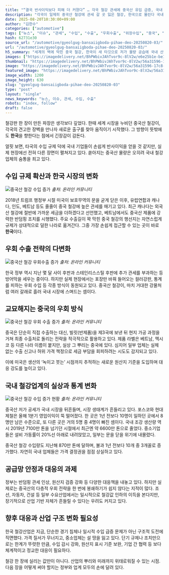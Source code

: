 ```yaml
---
title: "“결국 반사이익보다 피해 더 커졌다” … 각국 철강 관세에 중국산 유입 급증, 국내 철강업계 타격"
description: "각국이 일제히 중국산 철강에 관세 갈 곳 잃은 철강, 한국으로 몰린다 국내 철강산업, 반사이익보다 피해 더 커 ..."
date: 2025-08-20T10:30:00+09:00
author: "김한수"
categories: ["automotive"]
tags: ["뉴스", "이슈", "관세", "수입", "수출", "우회수출", "위장수입", "중국", "철강", "철강업계", "트럼프", "공급쇼크경보", "은밀한무역흐름"]
hash: 62731e30
source_url: "/automotive/gyeolgug-bansaiigboda-pihae-deo-20250820-03/"
url: "/automotive/gyeolgug-bansaiigboda-pihae-deo-20250820-03/"
h5_summary: "세계의 벽에 막힌 중국 철강, 한국이 새 타깃으로 저가 물량 공습에 국내 산업 부담 가중"
images: ["https://imagedelivery.net/BhPWbivJAhTvor9c-8lV2w/e6e25b1e-be15-4e06-ffbe-9a68cd824800/public", "https://imagedelivery.net/BhPWbivJAhTvor9c-8lV2w/4be83aaf-2219-4840-f5b0-bdf7b7106200/public", "https://imagedelivery.net/BhPWbivJAhTvor9c-8lV2w/a3d1c1f1-8690-4122-3aef-f9dc2d6d9e00/public", "https://imagedelivery.net/BhPWbivJAhTvor9c-8lV2w/214002ff-0df9-42a9-0f7d-16692fe2dd00/public", "https://imagedelivery.net/BhPWbivJAhTvor9c-8lV2w/56a31596-17c8-4aed-be3e-3d487b4b6f00/public"]
thumbnail: "https://imagedelivery.net/BhPWbivJAhTvor9c-8lV2w/56a31596-17c8-4aed-be3e-3d487b4b6f00/public"
image: "https://imagedelivery.net/BhPWbivJAhTvor9c-8lV2w/56a31596-17c8-4aed-be3e-3d487b4b6f00/public"
featured_image: "https://imagedelivery.net/BhPWbivJAhTvor9c-8lV2w/56a31596-17c8-4aed-be3e-3d487b4b6f00/public"
image_width: 1200
image_height: 630
slug: "gyeolgug-bansaiigboda-pihae-deo-20250820-03"
type: "post"
layout: "single"
news_keywords: "뉴스, 이슈, 관세, 수입, 수출"
robots: "index, follow"
draft: false
---
```


철강판 한 장이 만든 파장은 생각보다 깊었다. 한때 세계 시장을 누비던 중국산 철강이, 각국의 견고한 장벽을 만나자 새로운 출구를 찾아 움직이기 시작했다. 그 방향이 뜻밖에도 **한국**을 향한다는 점에서 긴장감이 감돈다.

얼핏 보면, 타국의 수입 규제 덕에 국내 기업들이 손쉽게 반사이익을 얻을 것 같지만, 실제 현장에선 전혀 다른 장면이 펼쳐지고 있다. 쏟아지는 중국산 물량은 오히려 국내 철강업체의 숨통을 죄고 있다. 

## 수입 규제 확산과 한국 시장의 변화

![중국산 철강 수입 증가](https://imagedelivery.net/BhPWbivJAhTvor9c-8lV2w/a3d1c1f1-8690-4122-3aef-f9dc2d6d9e00/public)
*출처: 온라인 커뮤니티*


2018년 트럼프 행정부 시절 미국이 보호무역의 문을 굳게 닫은 이후, 유럽연합과 캐나다, 인도, 베트남 등도 줄줄이 중국 철강에 높은 관세를 매기고 있다. 최근 캐나다는 외국산 철강에 절반에 가까운 세금을 더하겠다고 선언했고, 베트남에서도 중국산 제품에 강력한 반덤핑 조치를 시행했다. 주요 수출길이 꽉 막힌 중국 철강의 행선지는 자연스럽게 규제가 상대적으로 덜한 나라로 옮겨간다. 그중 가장 손쉽게 접근할 수 있는 곳이 바로 **한국**이다.

## 우회 수출 전략의 다변화

![중국산 철강 우회수출 증가](https://imagedelivery.net/BhPWbivJAhTvor9c-8lV2w/4be83aaf-2219-4840-f5b0-bdf7b7106200/public)
*출처: 온라인 커뮤니티*


한국 정부 역시 지난 몇 달 사이 후판과 스테인리스스틸 후판에 추가 관세를 부과하는 등 방어막을 세우는 중이다. 하지만 실제 현장에서는 포장만 바꿔 들어오는 컬러강판, 통계를 피하는 우회 수입 등 각종 방식이 동원되고 있다. 중국산 철강이, 마치 거대한 강물처럼 여러 갈래로 흘러 국내 시장에 스며드는 셈이다.

## 교묘해지는 중국의 우회 방식

![중국산 철강 우회 수출 증가](https://imagedelivery.net/BhPWbivJAhTvor9c-8lV2w/e6e25b1e-be15-4e06-ffbe-9a68cd824800/public)
*출처: 온라인 커뮤니티*


중국은 단순히 직접 수출하는 대신, 빌릿(반제품)을 제3국에 보낸 뒤 현지 가공 과정을 거쳐 최종 수출처로 돌리는 전략을 적극적으로 활용하고 있다. 제품 라벨은 베트남, 멕시코 등 다른 나라 이름이 붙지만, 실상 그 뿌리는 중국에 있다. 심지어 일부 업체는 실체 없는 수출 신고나 허위 가격 책정으로 세금 부담을 회피하려는 시도도 감지되고 있다.

이에 미국은 생산의 ‘녹이고 붓는’ 시점까지 추적하는 새로운 원산지 기준을 도입하며 대응 강도를 높이고 있다.

## 국내 철강업계의 실상과 통계 변화

![중국산 철강 수입 증가 현황](https://imagedelivery.net/BhPWbivJAhTvor9c-8lV2w/214002ff-0df9-42a9-0f7d-16692fe2dd00/public)
*출처: 온라인 커뮤니티*


중국산 저가 공세가 국내 시장을 뒤흔들며, 시장 생태계가 흔들리고 있다. 포스코와 현대제철은 올해 1분기 영업이익이 뚝 떨어졌다. 한 곳은 1년 전보다 10명이 일하던 곳에서 8명만 남은 수준으로, 또 다른 곳은 거의 5명 중 4명이 빠진 셈이다. 국내 조강 생산량 역시 2019년 7100만 톤을 넘기던 시절에서 최근엔 약 6600만 톤으로 줄었다. 중소기업들은 설비 가동률이 20%선 아래로 내려앉았고, 일부는 문을 닫을 위기에 내몰렸다.

중국산 철강 수입량도 지난해 870만 톤에 달하며, 불과 1년 전보다 10개 중 3개꼴로 증가했다. 자연히 국내 업체들은 가격 결정권을 점점 상실하고 있다.

## 공급망 안정과 대응의 과제

정부는 반덤핑 관세 인상, 원산지 검증 강화 등 다양한 대응책을 내놓고 있다. 하지만 실제로는 중국산의 다층적 우회 전략을 한 번에 봉쇄하기가 쉽지 않다는 지적이 많다. 조선, 자동차, 건설 등 일부 수요산업에서는 일시적으로 철강값 인하의 이득을 본다지만, 장기적으로 산업 기반 자체가 흔들릴 수 있다는 우려도 커지고 있다.

## 향후 대응과 산업 구조 변화 필요성

한국 철강산업은 지금, 단순한 경기 침체나 일시적 수입 급증 문제가 아닌 구조적 도전에 직면했다. 가격 질서가 무너지고, 중소업체는 설 땅을 잃고 있다. 단기 규제나 조치만으로는 한계가 뚜렷한 만큼, 수입 감시 강화, 원산지 표시 기준 보완, 기업 간 협력 등 보다 체계적이고 정교한 대응이 필요하다.

철강 한 장에 실리는 값만이 아니다. 산업의 뿌리와 미래까지 위태로워질 수 있는 시점. 다음 장을 어떻게 써야 할지는 정부와 업계 모두의 손에 달려 있다.
